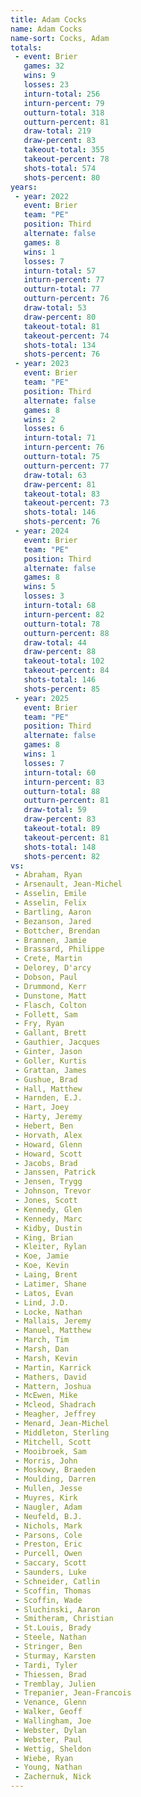 ```yaml
---
title: Adam Cocks
name: Adam Cocks
name-sort: Cocks, Adam
totals:
 - event: Brier
   games: 32
   wins: 9
   losses: 23
   inturn-total: 256
   inturn-percent: 79
   outturn-total: 318
   outturn-percent: 81
   draw-total: 219
   draw-percent: 83
   takeout-total: 355
   takeout-percent: 78
   shots-total: 574
   shots-percent: 80
years:
 - year: 2022
   event: Brier
   team: "PE"
   position: Third
   alternate: false
   games: 8
   wins: 1
   losses: 7
   inturn-total: 57
   inturn-percent: 77
   outturn-total: 77
   outturn-percent: 76
   draw-total: 53
   draw-percent: 80
   takeout-total: 81
   takeout-percent: 74
   shots-total: 134
   shots-percent: 76
 - year: 2023
   event: Brier
   team: "PE"
   position: Third
   alternate: false
   games: 8
   wins: 2
   losses: 6
   inturn-total: 71
   inturn-percent: 76
   outturn-total: 75
   outturn-percent: 77
   draw-total: 63
   draw-percent: 81
   takeout-total: 83
   takeout-percent: 73
   shots-total: 146
   shots-percent: 76
 - year: 2024
   event: Brier
   team: "PE"
   position: Third
   alternate: false
   games: 8
   wins: 5
   losses: 3
   inturn-total: 68
   inturn-percent: 82
   outturn-total: 78
   outturn-percent: 88
   draw-total: 44
   draw-percent: 88
   takeout-total: 102
   takeout-percent: 84
   shots-total: 146
   shots-percent: 85
 - year: 2025
   event: Brier
   team: "PE"
   position: Third
   alternate: false
   games: 8
   wins: 1
   losses: 7
   inturn-total: 60
   inturn-percent: 83
   outturn-total: 88
   outturn-percent: 81
   draw-total: 59
   draw-percent: 83
   takeout-total: 89
   takeout-percent: 81
   shots-total: 148
   shots-percent: 82
vs:
 - Abraham, Ryan
 - Arsenault, Jean-Michel
 - Asselin, Emile
 - Asselin, Felix
 - Bartling, Aaron
 - Bezanson, Jared
 - Bottcher, Brendan
 - Brannen, Jamie
 - Brassard, Philippe
 - Crete, Martin
 - Delorey, D'arcy
 - Dobson, Paul
 - Drummond, Kerr
 - Dunstone, Matt
 - Flasch, Colton
 - Follett, Sam
 - Fry, Ryan
 - Gallant, Brett
 - Gauthier, Jacques
 - Ginter, Jason
 - Goller, Kurtis
 - Grattan, James
 - Gushue, Brad
 - Hall, Matthew
 - Harnden, E.J.
 - Hart, Joey
 - Harty, Jeremy
 - Hebert, Ben
 - Horvath, Alex
 - Howard, Glenn
 - Howard, Scott
 - Jacobs, Brad
 - Janssen, Patrick
 - Jensen, Trygg
 - Johnson, Trevor
 - Jones, Scott
 - Kennedy, Glen
 - Kennedy, Marc
 - Kidby, Dustin
 - King, Brian
 - Kleiter, Rylan
 - Koe, Jamie
 - Koe, Kevin
 - Laing, Brent
 - Latimer, Shane
 - Latos, Evan
 - Lind, J.D.
 - Locke, Nathan
 - Mallais, Jeremy
 - Manuel, Matthew
 - March, Tim
 - Marsh, Dan
 - Marsh, Kevin
 - Martin, Karrick
 - Mathers, David
 - Mattern, Joshua
 - McEwen, Mike
 - Mcleod, Shadrach
 - Meagher, Jeffrey
 - Menard, Jean-Michel
 - Middleton, Sterling
 - Mitchell, Scott
 - Mooibroek, Sam
 - Morris, John
 - Moskowy, Braeden
 - Moulding, Darren
 - Mullen, Jesse
 - Muyres, Kirk
 - Naugler, Adam
 - Neufeld, B.J.
 - Nichols, Mark
 - Parsons, Cole
 - Preston, Eric
 - Purcell, Owen
 - Saccary, Scott
 - Saunders, Luke
 - Schneider, Catlin
 - Scoffin, Thomas
 - Scoffin, Wade
 - Sluchinski, Aaron
 - Smitheram, Christian
 - St.Louis, Brady
 - Steele, Nathan
 - Stringer, Ben
 - Sturmay, Karsten
 - Tardi, Tyler
 - Thiessen, Brad
 - Tremblay, Julien
 - Trepanier, Jean-Francois
 - Venance, Glenn
 - Walker, Geoff
 - Wallingham, Joe
 - Webster, Dylan
 - Webster, Paul
 - Wettig, Sheldon
 - Wiebe, Ryan
 - Young, Nathan
 - Zachernuk, Nick
---
```


